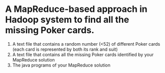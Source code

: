 # A MapReduce-based approach in Hadoop system to find all the missing Poker cards. 

1. A text file that contains a random number (<52) of different Poker cards (each 
card is represented by both its rank and suit)
2. A text file that contains all the missing Poker cards identified by your MapReduce 
solution
3. The java programs of your MapReduce solution